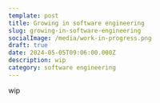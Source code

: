 ```yaml
---
template: post
title: Growing in software engineering
slug: growing-in-software-engineering
socialImage: /media/work-in-progress.png
draft: true
date: 2024-05-05T09:06:00.000Z
description: wip
category: software engineering
---
```

wip
